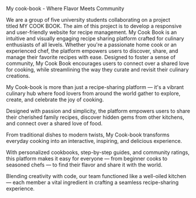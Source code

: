 My cook-book - Where Flavor Meets Community​

We are a group of five university students collaborating on a project titled MY COOK BOOK. The aim of this project is to develop a responsive and user-friendly website for recipe management. My Cook Book is an intuitive and visually engaging recipe sharing platform crafted for culinary enthusiasts of all levels. Whether you're a passionate home cook or an experienced chef, the platform empowers users to discover, share, and manage their favorite recipes with ease. Designed to foster a sense of community, My Cook Book encourages users to connect over a shared love for cooking, while streamlining the way they curate and revisit their culinary creations.

My Cook-book is more than just a recipe-sharing platform — it's a vibrant culinary hub where food lovers from around the world gather to explore, create, and celebrate the joy of cooking. ​

Designed with passion and simplicity, the platform empowers users to share their cherished family recipes, discover hidden gems from other kitchens, and connect over a shared love of food.​

From traditional dishes to modern twists, My Cook-book transforms everyday cooking into an interactive, inspiring, and delicious experience. ​

With personalized cookbooks, step-by-step guides, and community ratings, this platform makes it easy for everyone — from beginner cooks to seasoned chefs — to find their flavor and share it with the world.​

Blending creativity with code, our team functioned like a well-oiled kitchen — each member a vital ingredient in crafting a seamless recipe-sharing experience.
